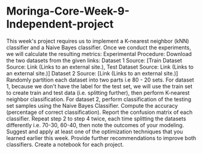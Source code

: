 # Moringa-Core-Week-9-Independent-project
This week's project requires us to implement a K-nearest neighbor (kNN) classifier  and a Naive Bayes classifier. Once we conduct the experiments, we will calculate the resulting metrics:  Experimental Procedure:  Download the two datasets from the given links: Dataset 1 Source: [Train Dataset Source: Link (Links to an external site.), Test Dataset Source: Link (Links to an external site.)] Dataset 2 Source: [Link (Links to an external site.)] Randomly partition each dataset into two parts i.e 80 - 20  sets. For dataset 1, because we don't have the label for the test set, we will use the train set to create train and test data (i.e. splitting further), then perform K-nearest neighbor classification. For dataset 2, perform classification of the testing set samples using the Naive Bayes Classifier. Compute the accuracy (percentage of correct classification). Report the confusion matrix of each classifier. Repeat step 2 to step 4 twice, each time splitting the datasets differently i.e. 70-30, 60-40, then note the outcomes of your modeling. Suggest and apply at least one of the optimization techniques that you learned earlier this week. Provide further recommendations to improve both classifiers. Create a notebook for each project.  

